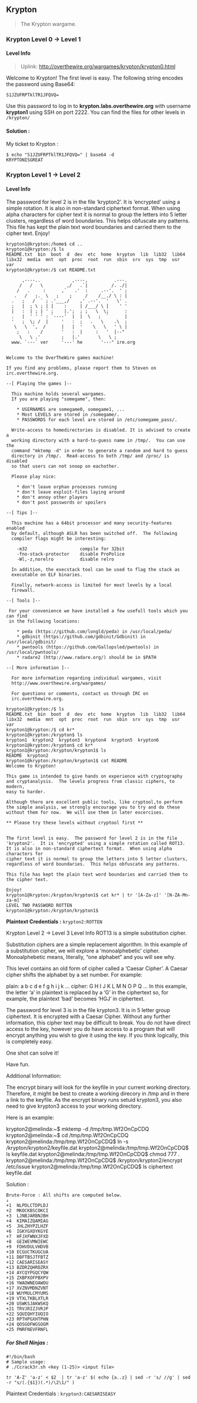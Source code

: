 ## Krypton

> The Krypton wargame.

### Krypton Level 0 → Level 1

#### Level Info
> Uplink: http://overthewire.org/wargames/krypton/krypton0.html

Welcome to Krypton! The first level is easy. The following string encodes the password using Base64:

`S1JZUFRPTklTR1JFQVQ=`

Use this password to log in to **krypton.labs.overthewire.org** with username **krypton1** using SSH on port 2222. You can find the files for other levels in `/krypton/`

#### Solution :

My ticket to Krypton :

```
$ echo "S1JZUFRPTklTR1JFQVQ=" | base64 -d
KRYPTONISGREAT
```


### Krypton Level 1 → Level 2

#### Level Info

The password for level 2 is in the file ‘krypton2’. It is ‘encrypted’ using a simple rotation. It is also in non-standard ciphertext format. When using alpha characters for cipher text it is normal to group the letters into 5 letter clusters, regardless of word boundaries. This helps obfuscate any patterns. This file has kept the plain text word boundaries and carried them to the cipher text. Enjoy!


```
krypton1@krypton:/home$ cd ..
krypton1@krypton:/$ ls
README.txt  bin  boot  d  dev  etc  home  krypton  lib  lib32  lib64  libx32  media  mnt  opt  proc  root  run  sbin  srv  sys  tmp  usr  var
krypton1@krypton:/$ cat README.txt

      ,----..            ,----,          .---.
     /   /   \         ,/   .`|         /. ./|
    /   .     :      ,`   .'  :     .--'.  ' ;
   .   /   ;.  \   ;    ;     /    /__./ \ : |
  .   ;   /  ` ; .'___,/    ,' .--'.  '   \' .
  ;   |  ; \ ; | |    :     | /___/ \ |    ' '
  |   :  | ; | ' ;    |.';  ; ;   \  \;      :
  .   |  ' ' ' : `----'  |  |  \   ;  `      |
  '   ;  \; /  |     '   :  ;   .   \    .\  ;
   \   \  ',  /      |   |  '    \   \   ' \ |
    ;   :    /       '   :  |     :   '  |--"
     \   \ .'        ;   |.'       \   \ ;
  www. `---` ver     '---' he       '---" ire.org


Welcome to the OverTheWire games machine!

If you find any problems, please report them to Steven on
irc.overthewire.org.

--[ Playing the games ]--

  This machine holds several wargames.
  If you are playing "somegame", then:

    * USERNAMES are somegame0, somegame1, ...
    * Most LEVELS are stored in /somegame/.
    * PASSWORDS for each level are stored in /etc/somegame_pass/.

  Write-access to homedirectories is disabled. It is advised to create a
  working directory with a hard-to-guess name in /tmp/.  You can use the
  command "mktemp -d" in order to generate a random and hard to guess
  directory in /tmp/.  Read-access to both /tmp/ and /proc/ is disabled
  so that users can not snoop on eachother.

  Please play nice:

    * don't leave orphan processes running
    * don't leave exploit-files laying around
    * don't annoy other players
    * don't post passwords or spoilers

--[ Tips ]--

  This machine has a 64bit processor and many security-features enabled
  by default, although ASLR has been switched off.  The following
  compiler flags might be interesting:

    -m32                    compile for 32bit
    -fno-stack-protector    disable ProPolice
    -Wl,-z,norelro          disable relro

  In addition, the execstack tool can be used to flag the stack as
  executable on ELF binaries.

  Finally, network-access is limited for most levels by a local
  firewall.

--[ Tools ]--

 For your convenience we have installed a few usefull tools which you can find
 in the following locations:

    * peda (https://github.com/longld/peda) in /usr/local/peda/
    * gdbinit (https://github.com/gdbinit/Gdbinit) in /usr/local/gdbinit/
    * pwntools (https://github.com/Gallopsled/pwntools) in /usr/local/pwntools/
    * radare2 (http://www.radare.org/) should be in $PATH

--[ More information ]--

  For more information regarding individual wargames, visit
  http://www.overthewire.org/wargames/

  For questions or comments, contact us through IRC on
  irc.overthewire.org.

krypton1@krypton:/$ ls
README.txt  bin  boot  d  dev  etc  home  krypton  lib  lib32  lib64  libx32  media  mnt  opt  proc  root  run  sbin  srv  sys  tmp  usr  var
krypton1@krypton:/$ cd kr*
krypton1@krypton:/krypton$ ls
krypton1  krypton2  krypton3  krypton4  krypton5  krypton6
krypton1@krypton:/krypton$ cd kr*
krypton1@krypton:/krypton/krypton1$ ls
README  krypton2
krypton1@krypton:/krypton/krypton1$ cat README
Welcome to Krypton!

This game is intended to give hands on experience with cryptography
and cryptanalysis.  The levels progress from classic ciphers, to modern,
easy to harder.

Although there are excellent public tools, like cryptool,to perform
the simple analysis, we strongly encourage you to try and do these
without them for now.  We will use them in later excercises.

** Please try these levels without cryptool first **


The first level is easy.  The password for level 2 is in the file
'krypton2'.  It is 'encrypted' using a simple rotation called ROT13.
It is also in non-standard ciphertext format.  When using alpha characters for
cipher text it is normal to group the letters into 5 letter clusters,
regardless of word boundaries.  This helps obfuscate any patterns.

This file has kept the plain text word boundaries and carried them to
the cipher text.

Enjoy!
krypton1@krypton:/krypton/krypton1$ cat kr* | tr '[A-Za-z]' '[N-ZA-Mn-za-m]'
LEVEL TWO PASSWORD ROTTEN
krypton1@krypton:/krypton/krypton1$
```

**Plaintext Credentials :** `krypton2:ROTTEN`


Krypton Level 2 → Level 3
Level Info
ROT13 is a simple substitution cipher.

Substitution ciphers are a simple replacement algorithm. In this example of a substitution cipher, we will explore a ‘monoalphebetic’ cipher. Monoalphebetic means, literally, “one alphabet” and you will see why.

This level contains an old form of cipher called a ‘Caesar Cipher’. A Caesar cipher shifts the alphabet by a set number. For example:

plain:  a b c d e f g h i j k ...
cipher: G H I J K L M N O P Q ...
In this example, the letter ‘a’ in plaintext is replaced by a ‘G’ in the ciphertext so, for example, the plaintext ‘bad’ becomes ‘HGJ’ in ciphertext.

The password for level 3 is in the file krypton3. It is in 5 letter group ciphertext. It is encrypted with a Caesar Cipher. Without any further information, this cipher text may be difficult to break. You do not have direct access to the key, however you do have access to a program that will encrypt anything you wish to give it using the key. If you think logically, this is completely easy.

One shot can solve it!

Have fun.

Additional Information:

The encrypt binary will look for the keyfile in your current working directory. Therefore, it might be best to create a working direcory in /tmp and in there a link to the keyfile. As the encrypt binary runs setuid krypton3, you also need to give krypton3 access to your working directory.

Here is an example:

krypton2@melinda:~$ mktemp -d
/tmp/tmp.Wf2OnCpCDQ
krypton2@melinda:~$ cd /tmp/tmp.Wf2OnCpCDQ
krypton2@melinda:/tmp/tmp.Wf2OnCpCDQ$ ln -s /krypton/krypton2/keyfile.dat
krypton2@melinda:/tmp/tmp.Wf2OnCpCDQ$ ls
keyfile.dat
krypton2@melinda:/tmp/tmp.Wf2OnCpCDQ$ chmod 777 .
krypton2@melinda:/tmp/tmp.Wf2OnCpCDQ$ /krypton/krypton2/encrypt /etc/issue
krypton2@melinda:/tmp/tmp.Wf2OnCpCDQ$ ls
ciphertext  keyfile.dat


Solution :

```
Brute-Force : All shifts are computed below.
↓	
+1	NLPDLCTDPLDJ
+2	MKOCKBSCOKCI
+3	LJNBJARBNJBH
+4	KIMAIZQAMIAG
+5	JHLZHYPZLHZF
+6	IGKYGXOYKGYE
+7	HFJXFWNXJFXD
+8	GEIWEVMWIEWC
+9	FDHVDULVHDVB
+10	ECGUCTKUGCUA
+11	DBFTBSJTFBTZ
+12	CAESARISEASY
+13	BZDRZQHRDZRX
+14	AYCQYPGQCYQW
+15	ZXBPXOFPBXPV
+16	YWAOWNEOAWOU
+17	XVZNVMDNZVNT
+18	WUYMULCMYUMS
+19	VTXLTKBLXTLR
+20	USWKSJAKWSKQ
+21	TRVJRIZJVRJP
+22	SQUIQHYIUQIO
+23	RPTHPGXHTPHN
+24	QOSGOFWGSOGM
+25	PNRFNEVFRNFL
```

##### For Shell Ninjas :

```
#!/bin/bash
# Sample usage:
# ./Ccrack3r.sh <key (1-25)> <input file>

tr 'A-Z' 'a-z' < $2  | tr 'a-z' $( echo {a..z} | sed -r 's/ //g' | sed -r "s/(.{$1})(.*)/\2\1/" )
```

Plaintext Credentials : `krypton3:CAESARISEASY`




